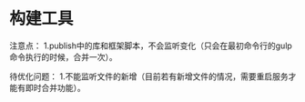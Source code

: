 # 构建工具

注意点：
1.publish中的库和框架脚本，不会监听变化（只会在最初命令行的gulp命令执行的时候，合并一次）。

待优化问题：
1.不能监听文件的新增（目前若有新增文件的情况，需要重启服务才能有即时合并功能）。
